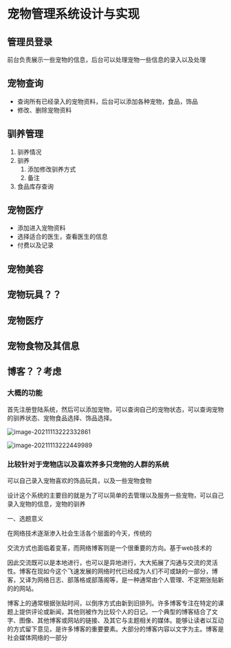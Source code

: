 # 宠物管理系统设计与实现

## 管理员登录  

前台负责展示一些宠物的信息，后台可以处理宠物一些信息的录入以及处理

## 宠物查询

- 查询所有已经录入的宠物资料，后台可以添加各种宠物，食品，饰品
- 修改、删除宠物资料



## 驯养管理

1. 驯养情况
2. 驯养
   1. 添加修改驯养方式
   2. 备注
3. 食品库存查询

## 宠物医疗

- 添加进入宠物资料
- 选择适合的医生，查看医生的信息
- 付费以及记录

## 宠物美容

## 宠物玩具？？

## 宠物医疗

## 宠物食物及其信息

## 博客？？考虑

### 大概的功能

   首先注册登陆系统，然后可以添加宠物，可以查询自己的宠物状态，可以查询宠物的驯养状态、宠物食品选择、饰品选择。

![image-20211113222332861](C:\Users\Administrator\AppData\Roaming\Typora\typora-user-images\image-20211113222332861.png)

![image-20211113222449989](C:\Users\Administrator\AppData\Roaming\Typora\typora-user-images\image-20211113222449989.png)



### 比较针对于宠物店以及喜欢养多只宠物的人群的系统

可以自己录入宠物喜欢的饰品玩具，以及一些宠物食物

设计这个系统的主要目的就是为了可以简单的去管理以及服务一些宠物，可以自己录入宠物的信息，宠物的驯养



一、选题意义

在网络技术逐渐渗入社会生活各个层面的今天，传统的

交流方式也面临着变革，而网络博客则是一个很重要的方向。基于web技术的

因此交流既可以是本地进行，也可以是异地进行，大大拓展了沟通与交流的灵活性。博客在现如今这个飞速发展的网络时代已经成为人们不可或缺的一部分，博客，又译为网络日志、部落格或部落阁等，是一种通常由个人管理、不定期张贴新的的网站。

博客上的通常根据张贴时间，以倒序方式由新到旧排列。许多博客专注在特定的课题上提供评论或新闻，其他则被作为比较个人的日记。一个典型的博客结合了文字、图像、其他博客或网站的链接、及其它与主题相关的媒体。能够让读者以互动的方式留下意见，是许多博客的重要要素。大部分的博客内容以文字为主。博客是社会媒体网络的一部分
